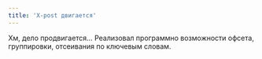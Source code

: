 ```yaml
---
title: 'X-post двигается'
---
```


Хм, дело продвигается… Реализовал программно возможности офсета,
группировки, отсеивания по ключевым словам.
